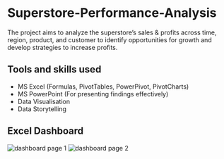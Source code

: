 # Superstore-Performance-Analysis

The project aims to analyze the superstore’s sales & profits across time, region, product, and customer to identify opportunities for growth and develop strategies to increase profits.

## Tools and skills used
* MS Excel (Formulas, PivotTables, PowerPivot, PivotCharts)
* MS PowerPoint (For presenting findings effectively)
* Data Visualisation
* Data Storytelling

## Excel Dashboard
![dashboard page 1](https://github.com/user-attachments/assets/88bd9faf-a446-4af8-9349-6504c3f5ac00)
![dashboard page 2](https://github.com/user-attachments/assets/18b3fc7f-9eb5-430e-887e-52eec6dc645c)
